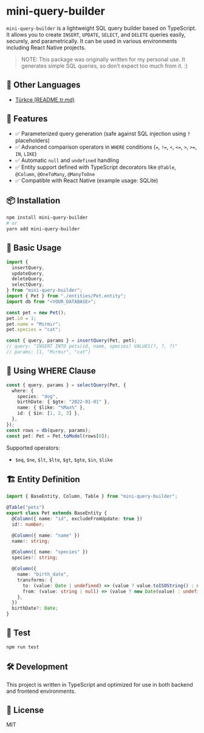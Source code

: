# mini-query-builder

`mini-query-builder` is a lightweight SQL query builder based on TypeScript. It allows you to create `INSERT`, `UPDATE`, `SELECT`, and `DELETE` queries easily, securely, and parametrically. It can be used in various environments including React Native projects.

> NOTE: This package was originally written for my personal use. It generates simple SQL queries, so don’t expect too much from it. :)

## 📖 Other Languages

- [Türkçe (README.tr.md)](README.tr.md)

## 🚀 Features

- ✅ Parameterized query generation (safe against SQL injection using `?` placeholders)
- ✅ Advanced comparison operators in `WHERE` conditions (`=`, `!=`, `<`, `<=`, `>`, `>=`, `IN`, `LIKE`)
- ✅ Automatic `null` and `undefined` handling
- ✅ Entity support defined with TypeScript decorators like `@Table`, `@Column`, `@OneToMany`, `@ManyToOne`
- ✅ Compatible with React Native (example usage: SQLite)

## 📦 Installation

```bash
npm install mini-query-builder
# or
yarn add mini-query-builder
```

## 🧱 Basic Usage

```ts
import {
  insertQuery,
  updateQuery,
  deleteQuery,
  selectQuery,
} from "mini-query-builder";
import { Pet } from "./entities/Pet.entity";
import db from "<YOUR_DATABASE>";

const pet = new Pet();
pet.id = 1;
pet.name = "Mırmır";
pet.species = "cat";

const { query, params } = insertQuery(Pet, pet);
// query: "INSERT INTO pets(id, name, species) VALUES(?, ?, ?)"
// params: [1, "Mırmır", "cat"]
```

## 🔎 Using WHERE Clause

```ts
const { query, params } = selectQuery(Pet, {
  where: {
    species: "dog",
    birthDate: { $gte: "2022-01-01" },
    name: { $like: "%Max%" },
    id: { $in: [1, 2, 3] },
  },
});
const rows = db(query, params);
const pet: Pet = Pet.toModel(rows[0]);
```

Supported operators:

- `$eq`, `$ne`, `$lt`, `$lte`, `$gt`, `$gte`, `$in`, `$like`

## 🏗 Entity Definition

```ts
import { BaseEntity, Column, Table } from "mini-query-builder";

@Table("pets")
export class Pet extends BaseEntity {
  @Column({ name: "id", excludeFromUpdate: true })
  id!: number;

  @Column({ name: "name" })
  name!: string;

  @Column({ name: "species" })
  species!: string;

  @Column({
    name: "birth_date",
    transforms: {
      to: (value: Date | undefined) => (value ? value.toISOString() : null),
      from: (value: string | null) => (value ? new Date(value) : undefined),
    },
  })
  birthDate?: Date;
}
```

## 🧪 Test

```bash
npm run test
```

## 🛠 Development

This project is written in TypeScript and optimized for use in both backend and frontend environments.

## 📄 License

MIT

